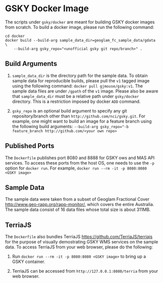 GSKY Docker Image
=================

The scripts under `gsky/docker` are meant for building GSKY docker images from
scratch. To build a docker image, please run the following command:

```
cd docker
docker build --build-arg sample_data_dir=geoglam_fc_sample_data/gdata \
    --build-arg gsky_repo="<unofficial gsky git repo/branch>" .
```

Build Arguments
---------------

1. `sample_data_dir` is the directory path for the sample data. To obtain sample
   data for reproducible builds, please pull the `v1` tagged image using the
   following command: `docker pull gjmouse/gsky:v1`. The sample data files are
   under `/gpath` of the `v1` image. Please also be aware that `sample_data_dir`
   must be a relative path under `gsky/docker` directory. This is a restriction
   imposed by docker `ADD` command.

2. `gsky_repo` is an optional build argument to specify any git repository/branch
   other than `http://github.com/nci/gsky.git`. For example, one might want to
   build an image for a feature branch using the following build arguments:
    `--build-arg gsky_repo="-b feature_branch http://github.com/<your own repo>`

Published Ports
---------------

The `Dockerfile` publishes port 8080 and 8888 for GSKY ows and MAS API services.
To access these ports from the host OS, one needs to use the `-p` option for
`docker run`. For example, `docker run --rm -it -p 8080:8080 <GSKY image>`

Sample Data
-----------

The sample data were taken from a subset of Geoglam Fractional Cover
http://www.geo-rapp.org/rapp-monitor/, which covers the entire Australia. The
sample data consist of 16 data files whose total size is about 311MB.

TerriaJS
--------

The `Dockerfile` also bundles TerriaJS https://github.com/TerriaJS/terriajs
for the purpose of visually demostrating GSKY WMS services on the sample data. 
To access TerriaJS from your web browser, please do the following:

1. Run `docker run --rm -it -p 8080:8080 <GSKY image>` to bring up a GSKY container.

2. TerriaJS can be accessed from `http://127.0.0.1:8080/terria` from your web browser.
